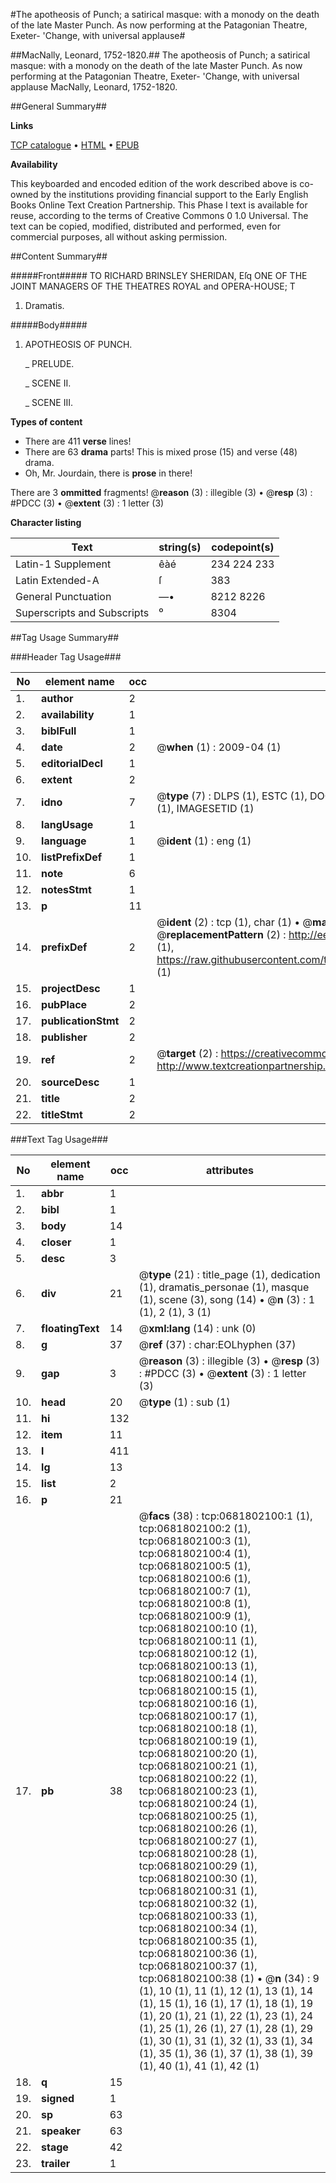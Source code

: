 #The apotheosis of Punch; a satirical masque: with a monody on the death of the late Master Punch. As now performing at the Patagonian Theatre, Exeter- 'Change, with universal applause#

##MacNally, Leonard, 1752-1820.##
The apotheosis of Punch; a satirical masque: with a monody on the death of the late Master Punch. As now performing at the Patagonian Theatre, Exeter- 'Change, with universal applause
MacNally, Leonard, 1752-1820.

##General Summary##

**Links**

[TCP catalogue](http://www.ota.ox.ac.uk/tcp/)  • 
[HTML](http://tei.it.ox.ac.uk/tcp/Texts-HTML/free/004/004841491.html)  • 
[EPUB](http://tei.it.ox.ac.uk/tcp/Texts-EPUB/free/004/004841491.epub)

**Availability**

This keyboarded and encoded edition of the
	       work described above is co-owned by the institutions
	       providing financial support to the Early English Books
	       Online Text Creation Partnership. This Phase I text is
	       available for reuse, according to the terms of Creative
	       Commons 0 1.0 Universal. The text can be copied,
	       modified, distributed and performed, even for
	       commercial purposes, all without asking permission.


##Content Summary##

#####Front#####
TO RICHARD BRINSLEY SHERIDAN, Eſq ONE OF THE JOINT MANAGERS OF THE THEATRES ROYAL and OPERA-HOUSE; T
1. Dramatis.

#####Body#####

1. APOTHEOSIS OF PUNCH.

    _ PRELUDE.

    _ SCENE II.

    _ SCENE III.

**Types of content**

  * There are 411 **verse** lines!
  * There are 63 **drama** parts! This is mixed prose (15) and verse (48) drama.
  * Oh, Mr. Jourdain, there is **prose** in there!

There are 3 **ommitted** fragments! 
 @__reason__ (3) : illegible (3)  •  @__resp__ (3) : #PDCC (3)  •  @__extent__ (3) : 1 letter (3)

**Character listing**


|Text|string(s)|codepoint(s)|
|---|---|---|
|Latin-1 Supplement|êàé|234 224 233|
|Latin Extended-A|ſ|383|
|General Punctuation|—•|8212 8226|
|Superscripts             and Subscripts|⁰|8304|

##Tag Usage Summary##

###Header Tag Usage###

|No|element name|occ|attributes|
|---|---|---|---|
|1.|__author__|2||
|2.|__availability__|1||
|3.|__biblFull__|1||
|4.|__date__|2| @__when__ (1) : 2009-04 (1)|
|5.|__editorialDecl__|1||
|6.|__extent__|2||
|7.|__idno__|7| @__type__ (7) : DLPS (1), ESTC (1), DOCNO (1), TCP (1), GALEDOCNO (1), CONTENTSET (1), IMAGESETID (1)|
|8.|__langUsage__|1||
|9.|__language__|1| @__ident__ (1) : eng (1)|
|10.|__listPrefixDef__|1||
|11.|__note__|6||
|12.|__notesStmt__|1||
|13.|__p__|11||
|14.|__prefixDef__|2| @__ident__ (2) : tcp (1), char (1)  •  @__matchPattern__ (2) : ([0-9\-]+):([0-9IVX]+) (1), (.+) (1)  •  @__replacementPattern__ (2) : http://eebo.chadwyck.com/downloadtiff?vid=$1&page=$2 (1), https://raw.githubusercontent.com/textcreationpartnership/Texts/master/tcpchars.xml#$1 (1)|
|15.|__projectDesc__|1||
|16.|__pubPlace__|2||
|17.|__publicationStmt__|2||
|18.|__publisher__|2||
|19.|__ref__|2| @__target__ (2) : https://creativecommons.org/publicdomain/zero/1.0/ (1), http://www.textcreationpartnership.org/docs/. (1)|
|20.|__sourceDesc__|1||
|21.|__title__|2||
|22.|__titleStmt__|2||


###Text Tag Usage###

|No|element name|occ|attributes|
|---|---|---|---|
|1.|__abbr__|1||
|2.|__bibl__|1||
|3.|__body__|14||
|4.|__closer__|1||
|5.|__desc__|3||
|6.|__div__|21| @__type__ (21) : title_page (1), dedication (1), dramatis_personae (1), masque (1), scene (3), song (14)  •  @__n__ (3) : 1 (1), 2 (1), 3 (1)|
|7.|__floatingText__|14| @__xml:lang__ (14) : unk (0)|
|8.|__g__|37| @__ref__ (37) : char:EOLhyphen (37)|
|9.|__gap__|3| @__reason__ (3) : illegible (3)  •  @__resp__ (3) : #PDCC (3)  •  @__extent__ (3) : 1 letter (3)|
|10.|__head__|20| @__type__ (1) : sub (1)|
|11.|__hi__|132||
|12.|__item__|11||
|13.|__l__|411||
|14.|__lg__|13||
|15.|__list__|2||
|16.|__p__|21||
|17.|__pb__|38| @__facs__ (38) : tcp:0681802100:1 (1), tcp:0681802100:2 (1), tcp:0681802100:3 (1), tcp:0681802100:4 (1), tcp:0681802100:5 (1), tcp:0681802100:6 (1), tcp:0681802100:7 (1), tcp:0681802100:8 (1), tcp:0681802100:9 (1), tcp:0681802100:10 (1), tcp:0681802100:11 (1), tcp:0681802100:12 (1), tcp:0681802100:13 (1), tcp:0681802100:14 (1), tcp:0681802100:15 (1), tcp:0681802100:16 (1), tcp:0681802100:17 (1), tcp:0681802100:18 (1), tcp:0681802100:19 (1), tcp:0681802100:20 (1), tcp:0681802100:21 (1), tcp:0681802100:22 (1), tcp:0681802100:23 (1), tcp:0681802100:24 (1), tcp:0681802100:25 (1), tcp:0681802100:26 (1), tcp:0681802100:27 (1), tcp:0681802100:28 (1), tcp:0681802100:29 (1), tcp:0681802100:30 (1), tcp:0681802100:31 (1), tcp:0681802100:32 (1), tcp:0681802100:33 (1), tcp:0681802100:34 (1), tcp:0681802100:35 (1), tcp:0681802100:36 (1), tcp:0681802100:37 (1), tcp:0681802100:38 (1)  •  @__n__ (34) : 9 (1), 10 (1), 11 (1), 12 (1), 13 (1), 14 (1), 15 (1), 16 (1), 17 (1), 18 (1), 19 (1), 20 (1), 21 (1), 22 (1), 23 (1), 24 (1), 25 (1), 26 (1), 27 (1), 28 (1), 29 (1), 30 (1), 31 (1), 32 (1), 33 (1), 34 (1), 35 (1), 36 (1), 37 (1), 38 (1), 39 (1), 40 (1), 41 (1), 42 (1)|
|18.|__q__|15||
|19.|__signed__|1||
|20.|__sp__|63||
|21.|__speaker__|63||
|22.|__stage__|42||
|23.|__trailer__|1||
